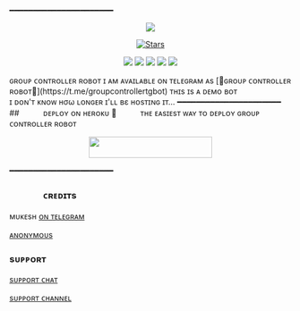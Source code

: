 
━━━━━━━━━━━━━━━━━━━━━━
<p align="center">
  <img src="https://github.com/Noob-Mukesh/MukeshRobot/blob/main/MukeshRobot/resources/mukesh.jpg">
</p>
<p align="center">
    <a href="https://github.com/Noob-Mukesh/MukeshRobot/stargazers"><img src="https://img.shields.io/github/stars/Noob-Mukesh/MukeshRobot?label=Stars&style=flat-square&logo=github&color=F10070" alt="Stars" /></a>
</p>
<p align="center">
    <a href="https://github.com/Noob-Mukesh/MukeshRobot"> <img src="https://img.shields.io/github/repo-size/Noob-Mukesh/MukeshRobot?color=orange&logo=github&logoColor=green&style=for-the-badge" /></a>
    <a href="https://github.com/Noob-Mukesh/MukeshRobot/commits/prince"> <img src="https://img.shields.io/github/last-commit/Noob-Mukesh/MukeshRobot?color=blue&logo=github&logoColor=green&style=for-the-badge" /></a>
    <a href="https://github.com/Noob-Mukesh/MukeshRobot/issues"> <img src="https://img.shields.io/github/issues//MukeshRobot?color=blueviolet&logo=github&logoColor=green&style=for-the-badge" /></a>
    <a href="https://github.com/Noob-Mukesh/MukeshRobot/network/members"> <img src="https://img.shields.io/github/forks/Noob-Mukesh/MukeshRobot?color=red&logo=github&logoColor=green&style=for-the-badge" /></a>  
    <a href="https://pypi.org/project/Telethon/"> <img src="https://img.shields.io/pypi/v/telethon?color=yellow&label=telethon&logo=python&logoColor=green&style=for-the-badge" /></a>
</p>
ɢʀᴏᴜᴘ ᴄᴏɴᴛʀᴏʟʟᴇʀ ʀᴏʙᴏᴛ
ɪ ᴀᴍ ᴀᴠᴀɪʟᴀʙʟᴇ ᴏɴ ᴛᴇʟᴇɢʀᴀᴍ ᴀs [💞ɢʀᴏᴜᴘ ᴄᴏɴᴛʀᴏʟʟᴇʀ ʀᴏʙᴏᴛ​💞](https://t.me/groupcontrollertgbot)
ᴛʜɪs ɪs ᴀ ᴅᴇᴍᴏ ʙᴏᴛ <br> ɪ ᴅᴏɴ'ᴛ ᴋɴᴏᴡ нσω ʟᴏɴɢᴇʀ ɪ'ʟʟ вε ʜᴏsᴛɪɴɢ ɪᴛ​...
━━━━━━━━━━━━━━━━━━━━━━
## ㅤㅤㅤᴅᴇᴘʟᴏʏ ᴏɴ ʜᴇʀᴏᴋᴜ​ 🚀
ㅤㅤㅤᴛʜᴇ ᴇᴀsɪᴇsᴛ ᴡᴀʏ ᴛᴏ ᴅᴇᴘʟᴏʏ  ɢʀᴏᴜᴘ ᴄᴏɴᴛʀᴏʟʟᴇʀ ʀᴏʙᴏᴛ
<p align="center"><a href="https://heroku.com/deploy?template=https://github.com/noob-mukesh/MukeshRobot"> <img src="https://img.shields.io/badge/Deploy%20To%20Heroku-black?style=for-the-badge&logo=heroku" width="220" height="38.45"/></a></p>
 ━━━━━━━━━━━━━━━━━━━━━━

### ㅤㅤㅤㅤᴄʀᴇᴅɪᴛs 
 ᴍᴜᴋᴇsʜ [ᴏɴ ᴛᴇʟᴇɢʀᴀᴍ](https://t.me/itz_mst_boi)

 [ᴀɴᴏɴʏᴍᴏᴜs](https://telegram.me/anonymous_was_bot)  



 ###  sᴜᴘᴘᴏʀᴛ 

[sᴜᴘᴘᴏʀᴛ ᴄʜᴀᴛ](https://t.me/the_support_chat)

[sᴜᴘᴘᴏʀᴛ ᴄʜᴀɴɴᴇʟ](https://t.me/mukeshbotzone)
 
